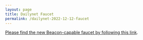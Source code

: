 ```yaml
---
layout: page
title: Dailynet Faucet
permalink: /dailynet-2022-12-12-faucet
---
```


[Please find the new Beacon-capable faucet by following this link](https://faucet.dailynet-2022-12-12.teztnets.xyz).
